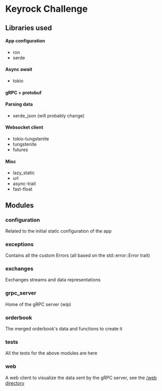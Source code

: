 # Keyrock Challenge

## Libraries used
#### App configuration
* ron
* serde
#### Async await
* tokio
#### gRPC + protobuf
#### Parsing data
* serde_json (will probably change)
#### Websocket client
* tokio-tungstenite
* tungstenite
* futures
#### Misc
* lazy_static
* url
* async-trait
* fast-float

## Modules
### configuration
Related to the initial static configuration of the app
### exceptions
Contains all the custom Errors (all based on the std::error::Error trait)
### exchanges
Exchanges streams and data representations
### grpc_server
Home of the gRPC server (wip)
### orderbook
The merged orderbook's data and functions to create it
### tests
All the tests for the above modules are here
### web
A web client to visualize the data sent by the gRPC server, see the [/web directory](web)

